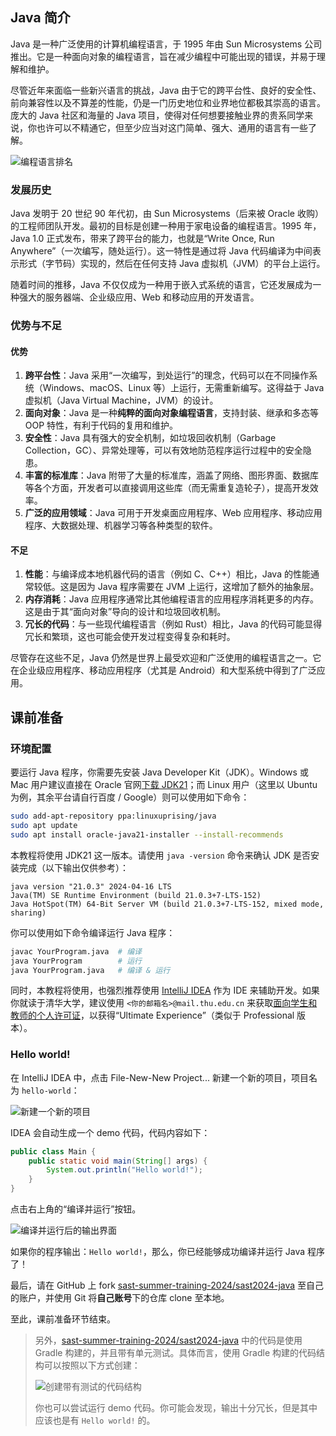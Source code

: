 <!-- 若图片失效，请移步 images/java/。-->

## Java 简介

Java 是一种广泛使用的计算机编程语言，于 1995 年由 Sun Microsystems 公司推出。它是一种面向对象的编程语言，旨在减少编程中可能出现的错误，并易于理解和维护。

尽管近年来面临一些新兴语言的挑战，Java 由于它的跨平台性、良好的安全性、前向兼容性以及不算差的性能，仍是一门历史地位和业界地位都极其崇高的语言。庞大的 Java 社区和海量的 Java 项目，使得对任何想要接触业界的贵系同学来说，你也许可以不精通它，但至少应当对这门简单、强大、通用的语言有一些了解。

![编程语言排名](https://leverimmy.top/gallery/Introduction-to-Java/rank.png)

### 发展历史

Java 发明于 20 世纪 90 年代初，由 Sun Microsystems（后来被 Oracle 收购）的工程师团队开发。最初的目标是创建一种用于家电设备的编程语言。1995 年，Java 1.0 正式发布，带来了跨平台的能力，也就是“Write Once, Run Anywhere”（一次编写，随处运行）。这一特性是通过将 Java 代码编译为中间表示形式（字节码）实现的，然后在任何支持 Java 虚拟机（JVM）的平台上运行。

随着时间的推移，Java 不仅仅成为一种用于嵌入式系统的语言，它还发展成为一种强大的服务器端、企业级应用、Web 和移动应用的开发语言。

### 优势与不足

#### 优势

1. **跨平台性**：Java 采用“一次编写，到处运行”的理念，代码可以在不同操作系统（Windows、macOS、Linux 等）上运行，无需重新编写。这得益于 Java 虚拟机（Java Virtual Machine，JVM）的设计。
2. **面向对象**：Java 是一种**纯粹的面向对象编程语言**，支持封装、继承和多态等 OOP 特性，有利于代码的复用和维护。
3. **安全性**：Java 具有强大的安全机制，如垃圾回收机制（Garbage Collection，GC）、异常处理等，可以有效地防范程序运行过程中的安全隐患。
4. **丰富的标准库**：Java 附带了大量的标准库，涵盖了网络、图形界面、数据库等各个方面，开发者可以直接调用这些库（而无需重复造轮子），提高开发效率。
5. **广泛的应用领域**：Java 可用于开发桌面应用程序、Web 应用程序、移动应用程序、大数据处理、机器学习等各种类型的软件。

#### 不足

1. **性能**：与编译成本地机器代码的语言（例如 C、C++）相比，Java 的性能通常较低。这是因为 Java 程序需要在 JVM 上运行，这增加了额外的抽象层。
2. **内存消耗**：Java 应用程序通常比其他编程语言的应用程序消耗更多的内存。这是由于其“面向对象”导向的设计和垃圾回收机制。
3. **冗长的代码**：与一些现代编程语言（例如 Rust）相比，Java 的代码可能显得冗长和繁琐，这也可能会使开发过程变得复杂和耗时。

尽管存在这些不足，Java 仍然是世界上最受欢迎和广泛使用的编程语言之一。它在企业级应用程序、移动应用程序（尤其是 Android）和大型系统中得到了广泛应用。

## 课前准备

### 环境配置

要运行 Java 程序，你需要先安装 Java Developer Kit（JDK）。Windows 或 Mac 用户建议直接在 Oracle 官网[下载 JDK21](https://www.oracle.com/java/technologies/downloads/#java21)；而 Linux 用户（这里以 Ubuntu 为例，其余平台请自行百度 / Google）则可以使用如下命令：

```bash
sudo add-apt-repository ppa:linuxuprising/java
sudo apt update
sudo apt install oracle-java21-installer --install-recommends
```

本教程将使用 JDK21 这一版本。请使用 `java -version` 命令来确认 JDK 是否安装完成（以下输出仅供参考）：

```
java version "21.0.3" 2024-04-16 LTS
Java(TM) SE Runtime Environment (build 21.0.3+7-LTS-152)
Java HotSpot(TM) 64-Bit Server VM (build 21.0.3+7-LTS-152, mixed mode, sharing)
```

你可以使用如下命令编译运行 Java 程序：

```bash
javac YourProgram.java	# 编译
java YourProgram        # 运行
java YourProgram.java   # 编译 & 运行
```

同时，本教程将使用，也强烈推荐使用 [IntelliJ IDEA](https://www.jetbrains.com.cn/idea/) 作为 IDE 来辅助开发。如果你就读于清华大学，建议使用 `<你的邮箱名>@mail.thu.edu.cn` 来获取[面向学生和教师的个人许可证](https://www.jetbrains.com.cn/community/education/#students)，以获得“Ultimate Experience”（类似于 Professional 版本）。

### Hello world!

在 IntelliJ IDEA 中，点击 File-New-New Project... 新建一个新的项目，项目名为 `hello-world`：

![新建一个新的项目](https://leverimmy.top/gallery/Introduction-to-Java/create-new-project.png)

IDEA 会自动生成一个 demo 代码，代码内容如下：

```java title="Main.java"
public class Main {
    public static void main(String[] args) {
        System.out.println("Hello world!");
    }
}
```

点击右上角的“编译并运行”按钮。

![编译并运行后的输出界面](https://leverimmy.top/gallery/Introduction-to-Java/compile-and-run.png)

如果你的程序输出：`Hello world!`，那么，你已经能够成功编译并运行 Java 程序了！

最后，请在 GitHub 上 fork [sast-summer-training-2024/sast2024-java](https://github.com/sast-summer-training-2024/sast2024-java) 至自己的账户，并使用 Git 将**自己账号**下的仓库 clone 至本地。

至此，课前准备环节结束。

> 另外，[sast-summer-training-2024/sast2024-java](https://github.com/sast-summer-training-2024/sast2024-java) 中的代码是使用 Gradle 构建的，并且带有单元测试。具体而言，使用 Gradle 构建的代码结构可以按照以下方式创建：
>
> ![创建带有测试的代码结构](https://leverimmy.top/gallery/Introduction-to-Java/create-with-tests.png)
>
> 你也可以尝试运行 demo 代码。你可能会发现，输出十分冗长，但是其中应该也是有 `Hello world!` 的。
